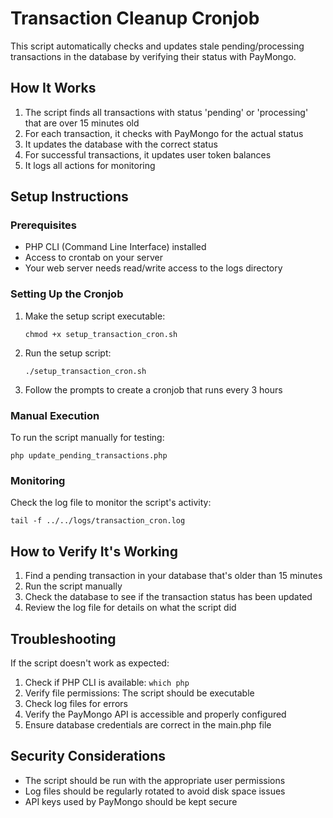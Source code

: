 # Transaction Cleanup Cronjob

This script automatically checks and updates stale pending/processing transactions in the database by verifying their status with PayMongo.

## How It Works

1. The script finds all transactions with status 'pending' or 'processing' that are over 15 minutes old
2. For each transaction, it checks with PayMongo for the actual status
3. It updates the database with the correct status
4. For successful transactions, it updates user token balances
5. It logs all actions for monitoring

## Setup Instructions

### Prerequisites

- PHP CLI (Command Line Interface) installed
- Access to crontab on your server
- Your web server needs read/write access to the logs directory

### Setting Up the Cronjob

1. Make the setup script executable:
   ```
   chmod +x setup_transaction_cron.sh
   ```

2. Run the setup script:
   ```
   ./setup_transaction_cron.sh
   ```

3. Follow the prompts to create a cronjob that runs every 3 hours

### Manual Execution

To run the script manually for testing:

```
php update_pending_transactions.php
```

### Monitoring

Check the log file to monitor the script's activity:

```
tail -f ../../logs/transaction_cron.log
```

## How to Verify It's Working

1. Find a pending transaction in your database that's older than 15 minutes
2. Run the script manually
3. Check the database to see if the transaction status has been updated
4. Review the log file for details on what the script did

## Troubleshooting

If the script doesn't work as expected:

1. Check if PHP CLI is available: `which php`
2. Verify file permissions: The script should be executable
3. Check log files for errors
4. Verify the PayMongo API is accessible and properly configured
5. Ensure database credentials are correct in the main.php file

## Security Considerations

- The script should be run with the appropriate user permissions
- Log files should be regularly rotated to avoid disk space issues
- API keys used by PayMongo should be kept secure 